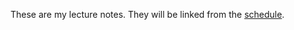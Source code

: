These are my lecture notes. They will be linked from the [schedule](https://github.com/jmbhughes/CSCI2824-Discrete-Structures/blob/master/schedule.md).

